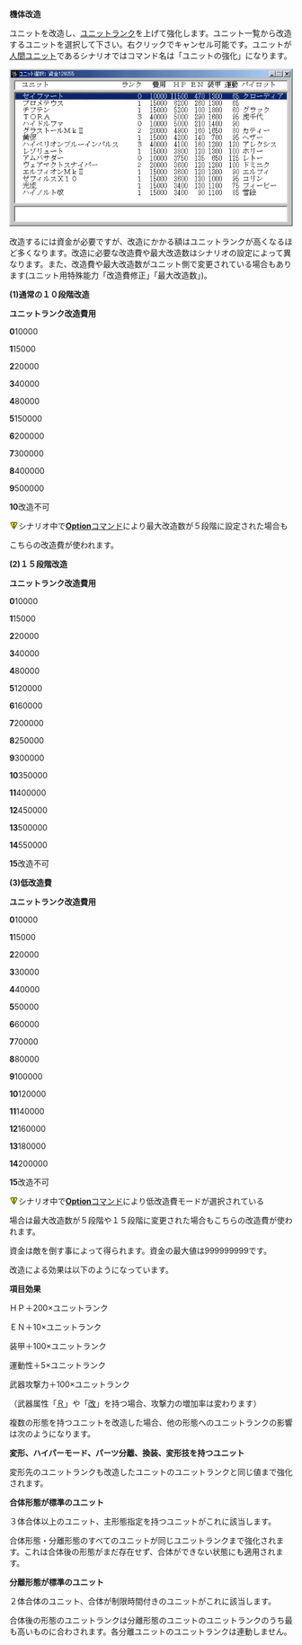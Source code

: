 **機体改造**

ユニットを改造し、[ユニットランク](ユニットランク)を上げて強化します。ユニット一覧から改造するユニットを選択して下さい。右クリックでキャンセル可能です。ユニットが[人間ユニット](人間ユニット)であるシナリオではコマンド名は「ユニットの強化」になります。

![](../images/bm17.gif)

改造するには資金が必要ですが、改造にかかる額はユニットランクが高くなるほど多くなります。改造に必要な改造費や最大改造数はシナリオの設定によって異なります。また、改造費や最大改造数がユニット側で変更されている場合もあります(ユニット用特殊能力「改造費修正」「最大改造数」)。

**(1)通常の１０段階改造**

**ユニットランク改造費用**

**0**10000

**1**15000

**2**20000

**3**40000

**4**80000

**5**150000

**6**200000

**7**300000

**8**400000

**9**500000

**10**改造不可

![](../images/bm0.gif)シナリオ中で[**Option**コマンド](Optionコマンド)により最大改造数が５段階に設定された場合も

こちらの改造費が使われます。

**(2)１５段階改造**

**ユニットランク改造費用**

**0**10000

**1**15000

**2**20000

**3**40000

**4**80000

**5**120000

**6**160000

**7**200000

**8**250000

**9**300000

**10**350000

**11**400000

**12**450000

**13**500000

**14**550000

**15**改造不可

**(3)低改造費**

**ユニットランク改造費用**

**0**10000

**1**15000

**2**20000

**3**30000

**4**40000

**5**50000

**6**60000

**7**70000

**8**80000

**9**100000

**10**120000

**11**140000

**12**160000

**13**180000

**14**200000

**15**改造不可

![](../images/bm0.gif)シナリオ中で[**Option**コマンド](Optionコマンド)により低改造費モードが選択されている

場合は最大改造数が５段階や１５段階に変更された場合もこちらの改造費が使われます。

資金は敵を倒す事によって得られます。資金の最大値は999999999です。

改造による効果は以下のようになっています。

**項目効果**

ＨＰ＋200×ユニットランク

ＥＮ＋10×ユニットランク

装甲＋100×ユニットランク

運動性＋5×ユニットランク

武器攻撃力＋100×ユニットランク

（武器属性「[Ｒ](Ｒ)」や「[改](改)」を持つ場合、攻撃力の増加率は変わります）

複数の形態を持つユニットを改造した場合、他の形態へのユニットランクの影響は次のようになります。

**変形、ハイパーモード、パーツ分離、換装、変形技を持つユニット**

変形先のユニットランクも改造したユニットのユニットランクと同じ値まで強化されます。

**合体形態が標準のユニット**

３体合体以上のユニット、主形態指定を持つユニットがこれに該当します。

合体形態・分離形態のすべてのユニットが同じユニットランクまで強化されます。これは合体後の形態がまだ存在せず、合体ができない状態にも適用されます。

**分離形態が標準のユニット**

２体合体のユニット、合体が制限時間付きのユニットがこれに該当します。

合体後の形態のユニットランクは分離形態のユニットのユニットランクのうち最も高いものに合わされます。各分離ユニットのユニットランクは連動しません。
